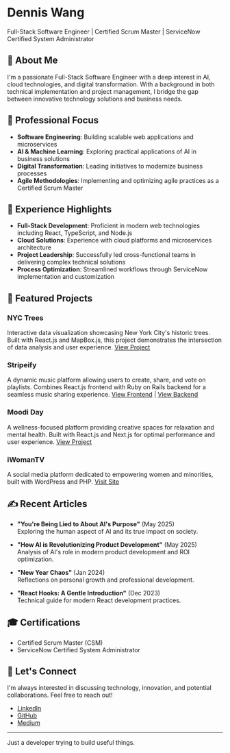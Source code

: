 # Dennis Wang

Full-Stack Software Engineer | Certified Scrum Master | ServiceNow Certified System Administrator

## 👋 About Me

I'm a passionate Full-Stack Software Engineer with a deep interest in AI, cloud technologies, and digital transformation. With a background in both technical implementation and project management, I bridge the gap between innovative technology solutions and business needs.

## 🎯 Professional Focus

- **Software Engineering**: Building scalable web applications and microservices
- **AI & Machine Learning**: Exploring practical applications of AI in business solutions
- **Digital Transformation**: Leading initiatives to modernize business processes
- **Agile Methodologies**: Implementing and optimizing agile practices as a Certified Scrum Master

## 💼 Experience Highlights

- **Full-Stack Development**: Proficient in modern web technologies including React, TypeScript, and Node.js
- **Cloud Solutions**: Experience with cloud platforms and microservices architecture
- **Project Leadership**: Successfully led cross-functional teams in delivering complex technical solutions
- **Process Optimization**: Streamlined workflows through ServiceNow implementation and customization

## 🚀 Featured Projects

### NYC Trees
Interactive data visualization showcasing New York City's historic trees. Built with React.js and MapBox.js, this project demonstrates the intersection of data analysis and user experience.
[View Project](https://scintillating-pasca-0fd429.netlify.app/)

### Stripeify
A dynamic music platform allowing users to create, share, and vote on playlists. Combines React.js frontend with Ruby on Rails backend for a seamless music sharing experience.
[View Frontend](https://github.com/dwang0816/Stripeify-Frontend) | [View Backend](https://github.com/dwang0816/stripeify-backend)

### Moodi Day
A wellness-focused platform providing creative spaces for relaxation and mental health. Built with React.js and Next.js for optimal performance and user experience.
[View Project](https://deploy--stunning-semolina-2fbfd2.netlify.app/)

### iWomanTV
A social media platform dedicated to empowering women and minorities, built with WordPress and PHP.
[Visit Site](https://iwoman.tv/)

## ✍️ Recent Articles

- **"You're Being Lied to About AI's Purpose"** (May 2025)  
  Exploring the human aspect of AI and its true impact on society.

- **"How AI is Revolutionizing Product Development"** (May 2025)  
  Analysis of AI's role in modern product development and ROI optimization.

- **"New Year Chaos"** (Jan 2024)  
  Reflections on personal growth and professional development.

- **"React Hooks: A Gentle Introduction"** (Dec 2023)  
  Technical guide for modern React development practices.

## 🎓 Certifications

- Certified Scrum Master (CSM)
- ServiceNow Certified System Administrator

## 🤝 Let's Connect

I'm always interested in discussing technology, innovation, and potential collaborations. Feel free to reach out!

- [LinkedIn](https://www.linkedin.com/in/dennis-wang-b2a99370/)
- [GitHub](https://github.com/dwang0816)
- [Medium](https://medium.com/@dwang0816)

---
Just a developer trying to build useful things.
